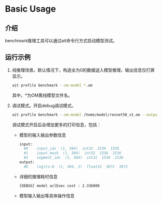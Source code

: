 # Basic Usage


## 介绍
benchmark推理工具可以通过ait命令行方式启动模型测试。


## 运行示例
1. 纯推理场景。默认情况下，构造全为0的数据送入模型推理，输出信息仅打屏显示。

    ```bash
    ait profile benchmark --om-model *.om
    ```
    其中，*为OM离线模型文件名。

2. 调试模式。开启debug调试模式。

    ```bash
    ait profile benchmark --om-model /home/model/resnet50_v1.om --output ./ --debug 1
    ```
   
    调试模式开启后会增加更多的打印信息，包括：
   - 模型的输入输出参数信息

     ```bash
     input:
       #0    input_ids  (1, 384)  int32  1536  1536
       #1    input_mask  (1, 384)  int32  1536  1536
       #2    segment_ids  (1, 384)  int32  1536  1536
     output:
       #0    logits:0  (1, 384, 2)  float32  3072  3072
     ```

   - 详细的推理耗时信息

     ```bash
     [DEBUG] model aclExec cost : 2.336000
     ```
   - 模型输入输出等具体操作信息
